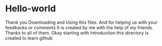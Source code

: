 # Hello-world
Thank you Downloading and Using this files. 
And for helping us with your feedbacks or comments
It is created by me with the help of my friends.
Thanks to all of them.
Okay starting with Introduction this directory is created to learn github
